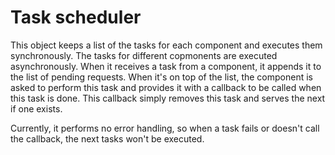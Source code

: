 # Task scheduler

This object keeps a list of the tasks for each component and executes them synchronously. The tasks for different copmonents are executed asynchronously. When it receives a task from a component, it appends it to the list of pending requests. When it's on top of the list, the component is asked to perform this task and provides it with a callback to be called when this task is done. This callback simply removes this task and serves the next if one exists.

Currently, it performs no error handling, so when a task fails or doesn't call the callback, the next tasks won't be executed.